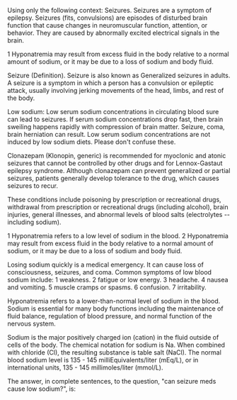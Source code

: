 Using only the following context:
Seizures. Seizures are a symptom of epilepsy. Seizures (fits, convulsions) are episodes of disturbed brain function that cause changes in neuromuscular function, attention, or behavior. They are caused by abnormally excited electrical signals in the brain.

1 Hyponatremia may result from excess fluid in the body relative to a normal amount of sodium, or it may be due to a loss of sodium and body fluid.

Seizure (Definition). Seizure is also known as Generalized seizures in adults. A seizure is a symptom in which a person has a convulsion or epileptic attack, usually involving jerking movements of the head, limbs, and rest of the body.

Low sodium: Low serum sodium concentrations in circulating blood sure can lead to seizures. If serum sodium concentrations drop fast, then brain sweiling happens rapidly with compression of brain matter. Seizure, coma, brain herniation can result. Low serum sodium concentrations are not induced by low sodium diets. Please don't confuse these.

Clonazepam (Klonopin, generic) is recommended for myoclonic and atonic seizures that cannot be controlled by other drugs and for Lennox-Gastaut epilepsy syndrome. Although clonazepam can prevent generalized or partial seizures, patients generally develop tolerance to the drug, which causes seizures to recur.

These conditions include poisoning by prescription or recreational drugs, withdrawal from prescription or recreational drugs (including alcohol), brain injuries, general illnesses, and abnormal levels of blood salts (electrolytes -- including sodium).

1 Hyponatremia refers to a low level of sodium in the blood. 2  Hyponatremia may result from excess fluid in the body relative to a normal amount of sodium, or it may be due to a loss of sodium and body fluid.

Losing sodium quickly is a medical emergency. It can cause loss of consciousness, seizures, and coma. Common symptoms of low blood sodium include: 1  weakness. 2  fatigue or low energy. 3  headache. 4  nausea and vomiting. 5  muscle cramps or spasms. 6  confusion. 7  irritability.

Hyponatremia refers to a lower-than-normal level of sodium in the blood. Sodium is essential for many body functions including the maintenance of fluid balance, regulation of blood pressure, and normal function of the nervous system.

Sodium is the major positively charged ion (cation) in the fluid outside of cells of the body. The chemical notation for sodium is Na. When combined with chloride (Cl), the resulting substance is table salt (NaCl). The normal blood sodium level is 135 - 145 milliEquivalents/liter (mEq/L), or in international units, 135 - 145 millimoles/liter (mmol/L).

The answer, in complete sentences, to the question, "can seizure meds cause low sodium?", is: